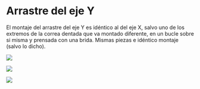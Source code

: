 # Arrastre del eje Y

El montaje del arrastre del eje Y es idéntico al del eje X, salvo uno de los extremos de la correa dentada que va montado diferente, en un bucle sobre si misma y prensada con una brida. Mismas piezas e idéntico montaje (salvo lo dicho).

![](https://lh3.googleusercontent.com/IjJoSDIOgbC1az62oeYzd9mmJ0ZWvPKBLpq9QTBR1M16TfqPl51o0oLgvjR8hWsy3y0u2KYLkg=w1920-h1080-rw-no)

![](https://lh3.googleusercontent.com/XDt16NIfL5h_-ccM87hS7bVAjZuuuRnvHZAGeYy1U44U5ueCUcHGNWvXp4VO5EPGmgCgufSeJQ=w1920-h1080-rw-no)

![](https://lh3.googleusercontent.com/D57qRm7StjfJed_buwok48K5AGf1RrT66yzifJWh9vm7Bku-nErLMxRj1RXxjHprLsz3CGGZDA=w1920-h1080-rw-no)
